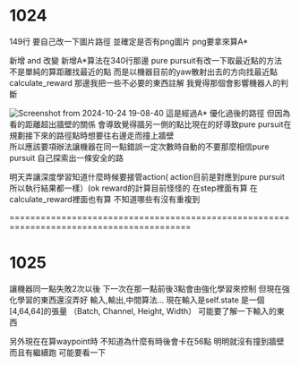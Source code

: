 # 1024

149行 要自己改一下圖片路徑  並確定是否有png圖片  png要拿來算A*

新增 and 改變
新增A*算法在340行那邊
pure pursuit有改一下取最近點的方法  不是單純的算距離找最近的點  而是以機器目前的yaw散射出去的方向找最近點
calculate_reward 那邊我把一些不必要的東西註解 我覺得那個會影響機器人的判斷

![Screenshot from 2024-10-24 19-08-40](https://github.com/user-attachments/assets/096f84b7-a688-476e-81f8-3793b45d86e3)
這是經過A* 優化過後的路徑   但因為看的距離超出牆壁的關係  會導致覺得牆另一側的點比現在的好導致pure pursuit在規劃接下來的路徑點時想要往右邊走而撞上牆壁  
所以應該要項辦法讓機器在同一點錯誤一定次數時自動的不要那麼相信pure pursuit 自己探索出一條安全的路 

明天弄讓深度學習知道什麼時候要接管action( action目前是對應到pure pursuit所以執行結果都一樣）(ok
reward的計算目前怪怪的  在step裡面有算  在calculate_reward裡面也有算 不知道哪些有沒有重複到

=========================================================================================

# 1025

讓機器同一點失敗2次以後  下一次在那一點前後3點會由強化學習來控制
但現在強化學習的東西還沒弄好  輸入,輸出,中間算法...
現在輸入是self.state 是一個[4,64,64]的張量 （Batch, Channel, Height, Width） 可能要了解一下輸入的東西

另外現在在算waypoint時 不知道為什麼有時後會卡在56點 明明就沒有撞到牆壁而且有繼續跑  可能要看一下

